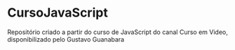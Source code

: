 # CursoJavaScript
Repositório criado a partir do curso de JavaScript do canal Curso em Video, disponibilizado pelo Gustavo Guanabara
